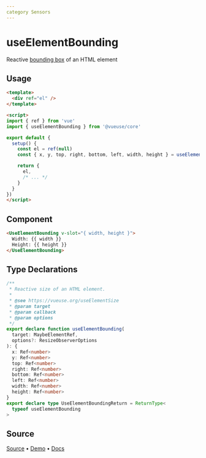 ```yaml
---
category Sensors
---
```


# useElementBounding

Reactive [bounding box](https://developer.mozilla.org/en-US/docs/Web/API/Element/getBoundingClientRect) of an HTML element

## Usage

```html
<template>
  <div ref="el" />
</template>

<script>
import { ref } from 'vue'
import { useElementBounding } from '@vueuse/core'

export default {
  setup() {
    const el = ref(null)
    const { x, y, top, right, bottom, left, width, height } = useElementBounding(el)

    return {
      el,
      /* ... */
    }
  }
})
</script>
```

## Component

```html
<UseElementBounding v-slot="{ width, height }">
  Width: {{ width }}
  Height: {{ height }}
</UseElementBounding>
```

<LearnMoreComponents />

<!--FOOTER_STARTS-->
## Type Declarations

```typescript
/**
 * Reactive size of an HTML element.
 *
 * @see https://vueuse.org/useElementSize
 * @param target
 * @param callback
 * @param options
 */
export declare function useElementBounding(
  target: MaybeElementRef,
  options?: ResizeObserverOptions
): {
  x: Ref<number>
  y: Ref<number>
  top: Ref<number>
  right: Ref<number>
  bottom: Ref<number>
  left: Ref<number>
  width: Ref<number>
  height: Ref<number>
}
export declare type UseElementBoundingReturn = ReturnType<
  typeof useElementBounding
>
```

## Source

[Source](https://github.com/vueuse/vueuse/blob/main/packages/core/useElementBounding/index.ts) • [Demo](https://github.com/vueuse/vueuse/blob/main/packages/core/useElementBounding/demo.vue) • [Docs](https://github.com/vueuse/vueuse/blob/main/packages/core/useElementBounding/index.md)


<!--FOOTER_ENDS-->
